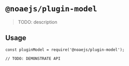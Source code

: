 # `@noaejs/plugin-model`

> TODO: description

## Usage

```
const pluginModel = require('@noaejs/plugin-model');

// TODO: DEMONSTRATE API
```
